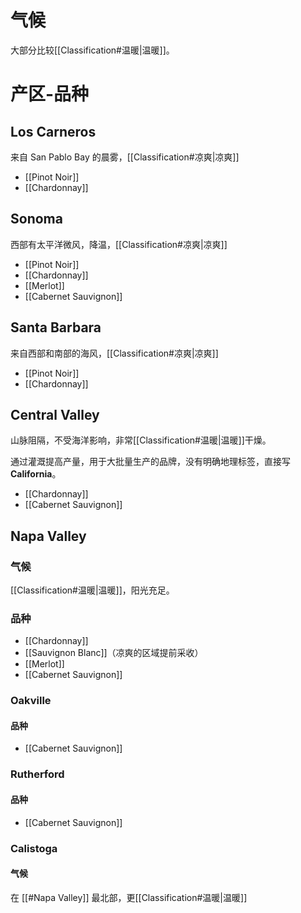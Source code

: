 # 气候

大部分比较[[Classification#温暖|温暖]]。

# 产区-品种

## Los Carneros

来自 San Pablo Bay 的晨雾，[[Classification#凉爽|凉爽]]

- [[Pinot Noir]]
- [[Chardonnay]]

## Sonoma

西部有太平洋微风，降温，[[Classification#凉爽|凉爽]]

- [[Pinot Noir]]
- [[Chardonnay]]
- [[Merlot]]
- [[Cabernet Sauvignon]]

## Santa Barbara

来自西部和南部的海风，[[Classification#凉爽|凉爽]]

- [[Pinot Noir]]
- [[Chardonnay]]

## Central Valley

山脉阻隔，不受海洋影响，非常[[Classification#温暖|温暖]]干燥。

通过灌溉提高产量，用于大批量生产的品牌，没有明确地理标签，直接写 **California**。

- [[Chardonnay]]
- [[Cabernet Sauvignon]]

## Napa Valley

### 气候

[[Classification#温暖|温暖]]，阳光充足。

### 品种

- [[Chardonnay]]
- [[Sauvignon Blanc]]（凉爽的区域提前采收）
- [[Merlot]]
- [[Cabernet Sauvignon]]

### Oakville

#### 品种

- [[Cabernet Sauvignon]]

### Rutherford

#### 品种

- [[Cabernet Sauvignon]]

### Calistoga

#### 气候

在 [[#Napa Valley]] 最北部，更[[Classification#温暖|温暖]]